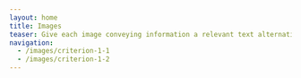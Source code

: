 ```yaml
---
layout: home
title: Images
teaser: Give each image conveying information a relevant text alternative and a detailed description if necessary. Replace images of text with styled text when possible.
navigation:
  - /images/criterion-1-1
  - /images/criterion-1-2
---
```



